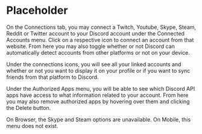 <!-- TITLE: Connections -->
<!-- SUBTITLE: Connect your Discord account to your other accounts! -->

# Placeholder
On the Connections tab, you may connect a Twitch, Youtube, Skype, Steam, Reddit or Twitter account to your Discord account under the Connected Accounts menu. Click on a respective icon to connect an account from that website. From here you may also toggle whether or not Discord can automatically detect accounts from other platforms or not on your device.

Under the connections icons, you will see all your linked accounts and whether or not you want to display it on your profile or if you want to sync friends from that platform to Discord.

Under the Authorized Apps menu, you will be able to see which Discord API apps have access to what information related to your account. From here you may also remove authorized apps by hovering over them and clicking the Delete button.

On Browser, the Skype and Steam options are unavailable. On Mobile, this menu does not exist. 